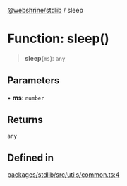 [@webshrine/stdlib](../globals.md) / sleep

# Function: sleep()

> **sleep**(`ms`): `any`

## Parameters

• **ms**: `number`

## Returns

`any`

## Defined in

[packages/stdlib/src/utils/common.ts:4](https://github.com/webshrine/webshrine/blob/0e16c5948921e0c95cce645760c4a8b0855b196b/packages/stdlib/src/utils/common.ts#L4)
